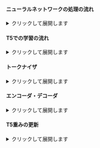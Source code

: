 #### ニューラルネットワークの処理の流れ
<details>
<summary>クリックして展開します</summary>
<p></p>

下記は、ニューラルネットワークの順伝播と逆伝播のプロセス、そしてパラメータの更新の流れを表す数式の具体例です。<br>

1. パラメータの初期化

重みとバイアスを次のように定義します：<br>

$$
W^{(1)} = \begin{bmatrix} 0.1 & 0.2 \\ 0.3 & 0.4 \end{bmatrix}, \quad b^{(1)} = \begin{bmatrix} 0.01 \\ 0.02 \end{bmatrix}
$$

$$
W^{(2)} = \begin{bmatrix} 0.5 & 0.6 \end{bmatrix}, \quad b^{(2)} = 0.03
$$

2. 入力と真のラベルの定義

入力ベクトルと真のラベル（期待する値）を次のように定義します：<br>

$$
x = \begin{bmatrix} 0.7 \\ 0.8 \end{bmatrix}, \quad y_{\text{true}} = 1
$$

3. 順伝播

隠れ層と出力層を次のように計算します：<br>

$$
隠れ層: h = \tanh(W^{(1)}x + b^{(1)})
$$

$$
出力層: y_{\text{pred}} = \sigma(W^{(2)}h + b^{(2)})
$$

ここで、$ \sigma $ はシグモイド関数です。<br>
また、「ハイパボリックタンジェント関数」と「シグモイド関数」は以下の数式に基づいています：

$$
\tanh(x) = \frac{e^x - e^{-x}}{e^x + e^{-x}}
$$

$$
\sigma(x) = \frac{1}{1 + e^{-x}}
$$

4. 損失の計算

クロスエントロピー損失を次のように計算します：<br>

$$
L = -y_{\text{true}} \log(y_{\text{pred}}) - (1 - y_{\text{true}}) \log(1 - y_{\text{pred}})
$$

5. 勾配の計算

損失関数の勾配を次のように計算します：<br>

$$
\frac{\partial L}{\partial W^{(1)}} = (W^{(2)} (y_{\text{pred}} - y_{\text{true}})) \cdot (1 - h^2) \cdot x^T
$$

$$
\frac{\partial L}{\partial b^{(1)}} = (W^{(2)} (y_{\text{pred}} - y_{\text{true}})) \cdot (1 - h^2)
$$

$$
\frac{\partial L}{\partial W^{(2)}} = (y_{\text{pred}} - y_{\text{true}}) \cdot h
$$

$$
\frac{\partial L}{\partial b^{(2)}} = y_{\text{pred}} - y_{\text{true}}
$$

6. パラメータの更新
パラメータの更新は次のように行います：<br>

$$
W^{(1)}_{\text{new}} = W^{(1)} - \eta \frac{\partial L}{\partial W^{(1)}}
$$

$$
b^{(1)}_{\text{new}} = b^{(1)} - \eta \frac{\partial L}{\partial b^{(1)}}
$$

$$
W^{(2)}_{\text{new}} = W^{(2)} - \eta \frac{\partial L}{\partial W^{(2)}}
$$

$$
b^{(2)}_{\text{new}} = b^{(2)} - \eta \frac{\partial L}{\partial b^{(2)}}
$$

ここで、$ \eta $ は学習率です。<br>
</details>
<p></p>

#### T5での学習の流れ
<details>
<summary>クリックして展開します</summary>
<p></p>

以下の図は、T5モデルがタスクを理解し、重みを更新する流れを示しています。<br>
![T5 Model Flow](https://showme.redstarplugin.com/d/q9aPYPlK)
1. 入力値をトークンに変換します。<br>
これは一般的には単語やサブワードのトークン化によって行われます。<br>
具体的な数式はありませんが、トークン化の結果、入力テキスト "Translate to Japanese: Thank you" はトークンのシーケンス ["Translate", "to", "Japanese", ":", "Thank", "you"] に変換されます。<br>

2. トークンをエンコーダーに渡します。<br>
エンコーダーはトークンをベクトル表現に変換します。<br>
この変換は埋め込み行列 $ E $ を使用して行われ、各トークン $ t_i $ のベクトル表現 $ v_i $ は $ v_i = E[t_i] $ と計算されます。<br>

3. エンコーダーは、トークンのベクトル表現に基づいて隠れ状態を計算します。<br>これは自己注意メカニズムとフィードフォワードネットワークを使用して行われます。<br>
自己注意メカニズムは以下の数式に基づいています：<br>

   $$ Attention(Q, K, V) = softmax\left(\frac{QK^T}{\sqrt{d_k}}\right)V $$

   ここで、$ Q $、$ K $、$ V $ はクエリ、キー、値の行列であり、これらはエンコーダーの入力トークンから計算されます。<br>
   また、$ d_k $ はキーの次元数です。<br>

4. エンコーダーの出力（隠れ状態）はデコーダーに渡されます。<br>

5. デコーダーはエンコーダーの出力と自分自身の過去の出力に基づいて次のトークンを予測します。<br>
これはエンコーダーの自己注意メカニズムと同じ数式を使用しますが、クエリはデコーダーから、キーと値はエンコーダーから取得します。<br>

6. デコーダーの出力はソフトマックス関数を通じて確率分布に変換されます。<br>
これは各トークンの予測確率を表します。<br>
ソフトマックス関数は以下の数式に基づいています：<br>

   $$ \hat{y}_i = \frac{exp(z_i)}{\sum_j exp(z_j)} $$

   ここで、$ z_i $ はデコーダーの出力（ロジット）、$ \hat{y}_i $ は予測確率分布です。<br>

7. 予測確率分布と真のラベルの確率分布との間のクロスエントロピー損失を計算します。<br>
クロスエントロピー損失は以下の数式に基づいて計算されます：<br>

   $$ L = -\sum_{i=1}^{n} y_i \log(\hat{y}_i) $$

   ここで、$ y_i $ は真のラベルの確率分布（one-hotエンコーディングされたラベル）、$ \hat{y}_i $ は予測確率分布、$ n $ はボキャブラリのサイズ（すなわち、可能なトークンの数）です。<br>

8. クロスエントロピー損失の勾配を計算し、これを使用してモデルのパラメータ（エンコーダーとデコーダーの重み）を更新します。<br>
これはバックプロパゲーションアルゴリズムと勾配降下法（またはその派生形）を使用して行われます。<br>
具体的な数式は以下の通りです：<br>

   $$ w_{new} = w_{old} - \alpha \frac{\partial L}{\partial w} $$

   ここで、$ w_{old} $ は更新前の重み、$ w_{new} $ は更新後の重み、$ \alpha $ は学習率（ステップサイズ）、$ \frac{\partial L}{\partial w} $ は損失関数の重みに対する勾配です。<br>

以上が、T5モデルが特定のタスク（ここでは翻訳）にチューニングされる際の具体的な処理の流れとその背後にある数式です。<br>
</details>
<p></p>

#### トークナイザ
<details>
<summary>クリックして展開します</summary>
<p></p>

##### トークン化
T5は、トークナイザーと呼ばれるコンポーネントを使用して、入力されたテキストをトークン（単語や部分単語）に分割します。<br>
そして、これらのトークンをモデルが理解できる形式、つまりIDに変換します。<br>
これには、SentencePieceというアルゴリズムを使用します。<br>
SentencePieceは、トレーニングデータに基づいてトークンのIDを決定します。<br>
したがって、異なるトレーニングデータセットは、異なるトークン-IDマッピングを生成します。<br>
具体的な数値と数式を使用してこのプロセスを説明すると次のようになります：<br>

1. **トークンの頻度の計算**：
まず、SentencePieceはテキストコーパス全体を見て、各単語や部分単語の出現頻度を計算します。<br>
これは、各トークンがテキスト中に何回出現するかを数えることで行われます。<br>
数式で表すと、トークン $ t $ の頻度 $ f(t) $ は次のように計算されます：<br>

    $$
    f(t) = \text{Count of } t \text{ in the corpus}
    $$

    例えば、"the"というトークンがテキストコーパス中に1000回出現した場合、その頻度 $ f(\text{"the"}) $ は1000となります。<br>

2. **トークンのランク付け**：
次に、これらのトークンを出現頻度に基づいてランク付けします。<br>出現頻度が高いトークンは低いIDを、出現頻度が低いトークンは高いIDを割り当てられます。<br>
数式で表すと、トークン $ t $ のランク $ r(t) $ は次のように計算されます：<br>

    $$
    r(t) = \text{Rank of } t \text{ based on } f(t)
    $$

    例えば、"the"が最も頻繁に出現するトークンだった場合、そのランク $ r(\text{"the"}) $ は1となります。<br>

3. **IDの割り当て**：最後に、各トークンに対して、そのランクに基づいて一意のIDが割り当てられます。<br>
数式で表すと、トークン $ t $ のID $ id(t) $ は次のように決定されます：<br>

    $$
    id(t) = r(t)
    $$

    したがって、"the"のID $ id(\text{"the"}) $ は1となります。<br>

特殊なトークン（例えば、文の開始や終了を示すトークン、未知のトークンを示すトークンなど）に対しても一意のIDが割り当てられます。<br>
これらのトークンの扱いは、通常の単語や部分単語のトークンとは異なります。<br>

1. **未知のトークン**：
未知のトークンは、トレーニングデータに存在しない新しい単語や部分単語を指します。<br>
SentencePieceは、これらの未知のトークンを特殊な未知トークン `<unk>` にマッピングします。<br>
この `<unk>` トークンは、語彙の一部として事前に定義され、一意のIDが割り当てられます。<br>
例えば、語彙に "apple" という単語が存在しない場合、"apple" は未知のトークンとして扱われ、 `<unk>` のIDにマッピングされます。<br>

2. **特殊なトークン**：
特殊なトークンは、特定の目的のために定義されたトークンを指します。<br>
これには、文の開始を示す `<s>`、文の終了を示す `</s>`、パディングを示す `<pad>` などが含まれます。<br>
これらの特殊なトークンは、語彙の一部として事前に定義され、一意のIDが割り当てられます。<br>
例えば、文の開始を示す `<s>` トークンは、特定のID（例えば、0）にマッピングされます。<br>

これらの特殊なトークンと未知のトークンのIDは、通常のトークンのIDとは独立して定義されます。<br>
したがって、これらのトークンのIDは、出現頻度やランク付けのプロセスには影響されません。<br>

具体的な数値を使用して説明すると、以下のようなマッピングが考えられます：<br>

- `<s>`（文の開始）：0
- `</s>`（文の終了）：1
- `<unk>`（未知のトークン）：2
- `<pad>`（パディング）：3
- "the"：4
- "a"：5
- "and"：6
- ...

このように、特殊なトークンと未知のトークンは、通常のトークンよりも低いIDが割り当てられます。<br>
##### 学習
SentencePieceのトレーニングプロセスは、バイトペアエンコーディング（BPE）アルゴリズムまたはunigram language modelアルゴリズムを使用して行われます。<br>
これらのアルゴリズムは、テキストコーパスからサブワードを抽出し、それらにIDを割り当てるためのルールを学習します。<br>

以下に、これらのアルゴリズムの詳細な説明を提供します：

1. **バイトペアエンコーディング（BPE）**：
BPEアルゴリズムは、最も頻繁に共起する文字のペアを見つけ、それらを新しいサブワードとして結合します。<br>
このプロセスを繰り返すことで、最終的には単語全体をカバーするサブワードのセットが作成されます。<br>

    BPEのトレーニングプロセスは以下の通りです：<br>

    - 初期段階では、全てのUnicode文字を個別のトークンとして扱います。<br>
    これにより、どのようなテキストもトークン化できるようになります。<br>
    - 次に、テキストコーパス全体をスキャンし、各トークンの出現頻度を計算します。<br>
    この出現頻度は、各トークンがテキスト中に何回出現するかを数えることで得られます。<br>
    - その後、最も頻繁に共起するトークンのペアを見つけ、それらを新しいトークンとして結合します。<br>
    この新しいトークンは、元の2つのトークンが連続して出現するすべての場所でそれらを置き換えます。<br>
    - このプロセスを繰り返し、最終的には語彙サイズが指定した数になるまで新しいトークンを作り続けます。<br>

2. **Unigram Language Model**：
Unigram language modelアルゴリズムは、サブワードの確率的な生成モデルを使用します。<br>
このモデルは、テキストコーパスをスキャンして各サブワードの出現頻度を計算し、それを基にサブワードの生成確率を推定します。<br>

    Unigram Language Modelのトレーニングプロセスは以下の通りです：<br>

    - 初期段階では、全てのUnicode文字を個別のトークンとして扱います。<br>これにより、どのようなテキストもトークン化できるようになります。<br>
    - 次に、テキストコーパス全体をスキャンし、各サブワードの出現頻度を計算します。<br>
    この出現頻度は、各サブワードがテキスト中に何回出現するかを数えることで得られます。<br>
    - その後、各サブワードが生成される確率を推定します。<br>この確率は、そのサブワードの出現頻度と、それを生成するために必要な他のサブワードの出現頻度に基づいています。<br>
    - このプロセスを繰り返し、最終的には語彙サイズが指定した数になるまで新しいサブワードを作り続けます。<br>

これらのアルゴリズムは、テキストコーパスに基づいてサブワードを動的に生成します。<br>
したがって、異なるテキストコーパスは異なるサブワードのセットを生成します。<br>

また、これらのアルゴリズムは、特定の言語やスクリプトに依存しないため、多言語のテキストや異なる文字セットを含むテキストに対しても使用することができます。<br>
</details>
<p></p>

#### エンコーダ・デコーダ
<details>
<summary>クリックして展開します</summary>
<p></p>

##### エンコーダ
T5のエンコーダは、トークン化されたテキストをベクトル表現に変換します。<br>
これは、自然言語処理モデルがテキストを理解し、それに基づいて予測を行うための基礎となるプロセスです。<br>

エンコーダは、以下のステップでトークンをベクトル表現に変換します：<br>

1. **埋め込み層**：
トークン化された入力 $ x = [x_1, x_2, ..., x_n] $ は、埋め込み層を通過します。<br>
これは、トークン（サブワード）を固定長のベクトルに変換します。<br>
このベクトルは、トークンの意味を表現します。<br>
具体的には、各トークン $ x_i $ は、埋め込み行列 $ W_e $ を用いてベクトル $ E(x_i) = W_e x_i $ に変換されます。<br>
これは $ E(x) = [E(x_1), E(x_2), ..., E(x_n)] $ と表現できます。<br>
埋め込みは学習可能なパラメータで、モデルの学習中に更新されます。<br>

2. **位置エンコーディング**：
埋め込み層で各トークンはベクトル表現 $ E(x_i) $ に変換され、その後、位置エンコーディングが各ベクトルに加算されます。<br>
位置エンコーディングは、各トークンの位置情報を表すベクトルで、埋め込みベクトルと同じ次元を持ちます。<br>
位置エンコーディングは以下の数式で計算されます：<br>

$$
PE_{(pos, 2i)} = sin(pos / 10000^{2i / d_{\text{model}}})
$$

$$
PE_{(pos, 2i+1)} = cos(pos / 10000^{2i / d_{\text{model}}})
$$

ここで、<br>

- $ PE $ は位置エンコーディング
- $ pos $ はトークンの位置（0から始まる）
- $ i $ はエンコーディングベクトル内の次元のインデックス
- $ d_{\text{model}} $ はモデルの隠れ層の次元数

そして、各トークンの埋め込みベクトル $ E(x_i) $ に位置エンコーディング $ PE(pos) $ が加算され、最終的な入力ベクトル $ E'(x_i) $ を生成します：<br>

$$
E'(x_i) = E(x_i) + PE(pos)
$$

これにより、各トークンのベクトル表現は、そのトークンの意味（埋め込みベクトルによって表現）とその位置（位置エンコーディングによって表現）の両方を反映することになります。

3. **自己注意メカニズム**：
これは、各トークンが他のすべてのトークンとどのように関連しているかをモデルが学習するためのものです。<br>
自己注意メカニズムは、各トークンの新しいベクトル表現を生成します。<br>
具体的には、自己注意メカニズムは、各トークンのベクトル $ E'(x_i) $ 、すべてのトークンのベクトル $ E'(x_j) $ 、および対応する注意重み $ a_{ij} $ に基づいて計算されます。<br>
注意重みは、トークン $ i $ がトークン $ j $ にどの程度注意を払うべきかを示します。<br>
これらの重みは、以下の式を使用して計算されます：<br>

$$
a_{ij} = \frac{\exp(e_{ij})}{\sum_{k=1}^{n}\exp(e_{ik})}
$$

ここで、 $ e_{ij} $ はエネルギー関数で、トークン $ i $ と $ j $ の間の関連性を示します。<br>
これは通常、以下のように計算されます：<br>

$$
e_{ij} = E'(x_i)^T W E'(x_j)
$$

ここで、$ W $ は学習可能な重み行列です。<br>
そして、新しいベクトル表現は以下のように計算されます：<br>

$$
z_i = \sum_{j=1}^{n} a_{ij} x_j
$$

4. **フィードフォワードネットワーク**：
各トークンのベクトル表現をさらに変換します。<br>
フィードフォワードネットワークは、以下の形式を持つことが一般的です：<br>

$$
FFN(x) = max(0, xW_1 + b_1)W_2 + b_2
$$

ここで、$ W_1 $、$ W_2 $、$ b_1 $、および $ b_2 $は学習可能なパラメータです。<br>
##### デコーダー
T5のデコーダは、エンコーダーの出力と自分自身の過去の出力に基づいて次のトークンを予測します。<br>
これは、エンコーダ-デコーダ構造の一部で、自然言語生成タスクにおいて重要な役割を果たします。<br>

デコーダーは以下のステップで次のトークンを予測します：<br>

1. **埋め込み層**：
まず、デコーダは自分自身の過去の出力（すでに生成されたトークン）を埋め込み層に通します。<br>
これは、トークンをベクトルに変換します。<br>
これはエンコーダと同じです。<br>

2. **位置エンコーディング**：
次に、位置エンコーディングが埋め込みベクトルに追加されます。<br>
これは、各トークンの位置情報をモデルに提供します。<br>
これもエンコーダと同じです。<br>

3. **マスク付き自己注意メカニズム**：
デコーダーは自己注意メカニズムを使用しますが、未来のトークンに対する情報をマスクします（これは、生成されていないトークンに対する情報をブロックします）。<br>
これにより、モデルは過去の出力だけに基づいて次のトークンを予測します。<br>
これもエンコーダの自己注意メカニズムと同じですが、未来のトークンに対する情報をマスクします。<br>

4. **エンコーダ-デコーダ注意メカニズム**：
デコーダは、エンコーダの出力に対する注意メカニズムも使用します。<br>
これにより、デコーダはエンコーダの出力と自分自身の過去の出力の両方を考慮して次のトークンを予測します。<br>
具体的には、エンコーダの出力 $ z_i $ とデコーダーの過去の出力 $ y_j $ に基づいて新しいベクトル表現を計算します：<br>

$$
a_{ij} = \frac{\exp(e_{ij})}{\sum_{k=1}^{n}\exp(e_{ik})}
$$

ここで、$ e_{ij} $ はエネルギー関数で、デコーダのトークン $ j $ とエンコーダのトークン $ i $の間の関連性を示します。<br>
これは通常、以下のように計算されます：<br>

$$
e_{ij} = y_j^T W z_i
$$

ここで、$ W $ は学習可能な重み行列です。<br>
そして、新しいベクトル表現は以下のように計算されます：<br>

$$
y'_j = \sum_{i=1}^{n} a_{ij} z_i
$$

5. **フィードフォワードネットワーク**：
最後に、各トークンはフィードフォワードネットワークを通過します。<br>
これは、各トークンのベクトル表現をさらに変換します。<br>
これもエンコーダと同じです。<br>
6. **ソフトマックス関数**：
最後に、デコーダは、これらのベクトル表現を使用して次のトークンを予測します。<br>
デコーダの出力は、ソフトマックス関数を通じて確率分布に変換されます。<br>
これは、各可能な出力トークンの確率を表すベクトルを生成します。<br>
この確率分布は、次のトークンを生成するために使用されます。<br>
ソフトマックス関数は以下の形式を持ちます：<br>

$$
\text{softmax}(x)_i = \frac{\exp(x_i)}{\sum_{j=1}^{N}\exp(x_j)}
$$

ここで、$ x $ はデコーダーの出力ベクトル（フィードフォワードネットワークからの出力）、$ N $ は可能な出力トークンの数、そして $ i $ は特定のトークンを指します。<br>
この関数は、各トークンのスコアを確率に変換します。<br>
すべてのトークンの確率の合計は1になります。<br>
この確率分布は、次のトークンを選択するために使用されます。<br>
最も高い確率を持つトークンが選択されることが最も一般的ですが、ランダムな要素が含まれることもあります（これは「サンプリング」または「ビームサーチ」と呼ばれます）。<br>
</details>
<p></p>

#### T5重みの更新
<details>
<summary>クリックして展開します</summary>
<p></p>

T5モデルは以下のステップで重み更新を行います。<br>

1. **クロスエントロピー損失**：
予測確率分布と真のラベルの確率分布との間のクロスエントロピー損失を計算します。<br>
これは、モデルの予測が真のラベルからどれだけ離れているかを測定する一般的な方法です。<br>
クロスエントロピー損失は以下の式で定義されます：<br>

$$
H(p, q) = -\sum_{i} p(i) \log q(i)
$$

ここで、$ p $ は真のラベルの確率分布、$ q $ はモデルによって予測された確率分布、そして $ i $ は特定のラベルを指します。<br>
具体的には、$ p(i) $ は真のラベルが $ i $ である場合に1、それ以外の場合に0となるワンホットエンコーディングです。<br>
一方、$ q(i) $ はモデルが出力したソフトマックス関数の結果、つまりトークン $ i $ の予測確率です。<br>
この損失関数の値が小さいほど、モデルの予測が真のラベルに近いことを意味します。<br>
モデルの学習中には、この損失を最小化するようにモデルのパラメータが更新されます。<br>

2. **損失の勾配**：
T5は、クロスエントロピー損失の勾配を計算し、これを使用してモデルのパラメータ（エンコーダーとデコーダーの重み）を更新します。<br>
これは、勾配降下法という最適化アルゴリズムの一部です。<br>
勾配は、損失関数のパラメータに対する偏微分から計算されます。<br>
具体的には、各パラメータ $ w $ に対して、損失関数 $ L $ の勾配は以下のように計算されます：<br>

$$
\frac{\partial L}{\partial w}
$$

これは、パラメータ $ w $ を少し変化させたときに損失 $ L $ がどれだけ変化するかを示します。<br>
勾配が正の場合、パラメータを増やすと損失が増えることを意味します。<br>
逆に、勾配が負の場合、パラメータを増やすと損失が減少します。<br>
勾配降下法では、パラメータは以下のように更新されます：<br>

$$
w := w - \eta \frac{\partial L}{\partial w}
$$

ここで、$ \eta $ は学習率と呼ばれるハイパーパラメータで、パラメータの更新の大きさを制御します。<br>
学習率は通常、0.1や0.01などの小さな値に設定されます。<br>

この更新は、損失が最小となるパラメータを見つけるために、一連のエポック（すべての訓練データを一度通過すること）にわたって繰り返されます。<br>
</details>
<p></p>